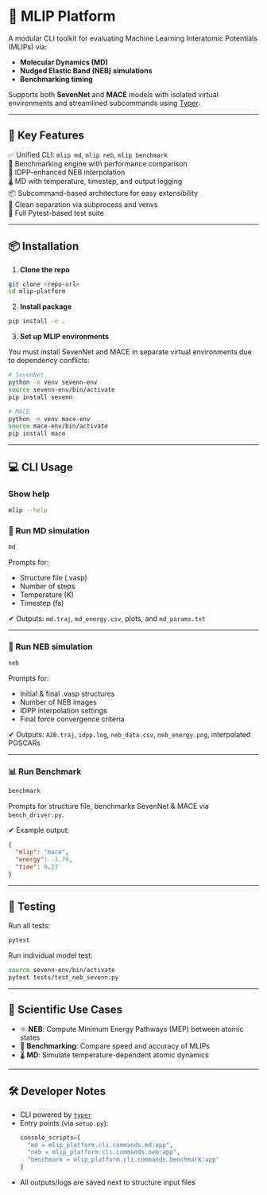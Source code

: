 # 🧠 MLIP Platform

A modular CLI toolkit for evaluating Machine Learning Interatomic Potentials (MLIPs) via:

- **Molecular Dynamics (MD)**
- **Nudged Elastic Band (NEB) simulations**
- **Benchmarking timing**

Supports both **SevenNet** and **MACE** models with isolated virtual environments and streamlined subcommands using [Typer](https://typer.tiangolo.com/).

---

## 🚀 Key Features

✅ Unified CLI: `mlip md`, `mlip neb`, `mlip benchmark`  
🧪 Benchmarking engine with performance comparison  
🔁 IDPP-enhanced NEB interpolation  
🌡️ MD with temperature, timestep, and output logging  
📦 Subcommand-based architecture for easy extensibility  
🧼 Clean separation via subprocess and venvs  
🧪 Full Pytest-based test suite

---

## 📦 Installation

1. **Clone the repo**
```bash
git clone <repo-url>
cd mlip-platform
```

2. **Install package**
```bash
pip install -e .
```

3. **Set up MLIP environments**

You must install SevenNet and MACE in separate virtual environments due to dependency conflicts:

```bash
# SevenNet
python -m venv sevenn-env
source sevenn-env/bin/activate
pip install sevenn

# MACE
python -m venv mace-env
source mace-env/bin/activate
pip install mace
```

---

## 💻 CLI Usage

### Show help
```bash
mlip --help
```

### 🔬 Run MD simulation
```bash
md
```
Prompts for:
- Structure file (.vasp)
- Number of steps
- Temperature (K)
- Timestep (fs)

✔ Outputs: `md.traj`, `md_energy.csv`, plots, and `md_params.txt`

---

### 🧗 Run NEB simulation
```bash
neb
```
Prompts for:
- Initial & final .vasp structures
- Number of NEB images
- IDPP interpolation settings
- Final force convergence criteria

✔ Outputs: `A2B.traj`, `idpp.log`, `neb_data.csv`, `neb_energy.png`, interpolated POSCARs

---

### 📊 Run Benchmark
```bash
benchmark
```
Prompts for structure file, benchmarks SevenNet & MACE via `bench_driver.py`.

✔ Example output:
```json
{
  "mlip": "mace",
  "energy": -3.79,
  "time": 0.27
}
```

---

## 🧪 Testing

Run all tests:
```bash
pytest
```

Run individual model test:
```bash
source sevenn-env/bin/activate
pytest tests/test_neb_sevenn.py
```

---

## 🧠 Scientific Use Cases

- ⚛️ **NEB**: Compute Minimum Energy Pathways (MEP) between atomic states  
- 🧪 **Benchmarking**: Compare speed and accuracy of MLIPs  
- 🌡️ **MD**: Simulate temperature-dependent atomic dynamics  

---

## 🛠️ Developer Notes

- CLI powered by [`typer`](https://typer.tiangolo.com/)
- Entry points (via `setup.py`):
  ```python
  console_scripts=[
    "md = mlip_platform.cli.commands.md:app",
    "neb = mlip_platform.cli.commands.neb:app",
    "benchmark = mlip_platform.cli.commands.benchmark:app"
  ]
  ```
- All outputs/logs are saved next to structure input files
